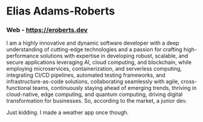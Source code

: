 # Elias Adams-Roberts
### Web - https://eroberts.dev

I am a highly innovative and dynamic software developer with a deep understanding of cutting-edge technologies and a passion for crafting high-performance solutions with expertise in developing robust, scalable, and secure applications leveraging AI, cloud computing, and blockchain, while employing microservices, containerization, and serverless computing, integrating CI/CD pipelines, automated testing frameworks, and infrastructure-as-code solutions, collaborating seamlessly with agile, cross-functional teams, continuously staying ahead of emerging trends, thriving in cloud-native, edge computing, and quantum computing, driving digital transformation for businesses. So, according to the market, a junior dev.

Just kidding. I made a weather app once though.
